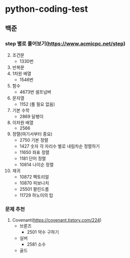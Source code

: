 # python-coding-test

## 백준

### step 별로 풀어보기(https://www.acmicpc.net/step)
2. 조건문
    - 1330번
3. 반복문 
4. 1차원 배열
    - 1546번
5. 함수
    - 4673번 셀프넘버
6. 문자열
    - 1152 (풀 필요 없음)
7. 기본 수학
    - 2869 달팽이
9. 이차원 배열
    - 2566  
10. 정렬(여기서부터 중요)
    - 2750 기본 정렬
    - 1427 숫자 각 자리수 별로 내림차순 정렬하기
    - 11650 좌표 정렬
    - 1181 단어 정렬
    - 10814 나이순 정렬
11. 재귀
    - 10872 팩토리얼
    - 10870 피보나치
    - 25501 팔린드롬
    - 11729 하노이의 탑

### 문제 추천

1. Covenant(https://covenant.tistory.com/224)
    - 브론즈
        - 2501 약수 구하기
    - 실버
        - 2581 소수
    - 골드
